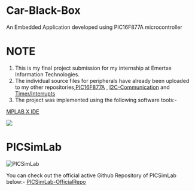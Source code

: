 # Car-Black-Box
An Embedded Application developed using PIC16F877A microcontroller

# NOTE
1. This is my final project submission for my internship at Emertxe Information Technologies.
2. The individual source files for peripherals have already been uploaded to my other repositories,[PIC16F877A](https://github.com/Shreesh-Kulkarni/PIC16F877A-Programming) , [I2C-Communication](https://github.com/Shreesh-Kulkarni/Communication-Protocol) and [Timer/Interrupts](https://github.com/Shreesh-Kulkarni/Timer-Interrupt-Programming)
3. The project was implemented using the following software tools:-




 [MPLAB X IDE](https://www.digikey.in/-/media/Images/Blogs/2018/July/Microchips%20MPLAB%20X%20IDE%20Now%20Features%20Beta%20Support%20for%20AVRs/microchips-mplab-x-ide-now-features-beta-support-for-avrs-img1.jpg)

![](https://www.microchip.com/en-us/tools-resources/develop/mplab-x-ide/_jcr_content/root/responsivegrid/container/container/isolatedimage_copy/image.coreimg.png/1612294657229/mplab-xide-transparent-background.png)


# PICSimLab
![PICSimLab](https://encrypted-tbn0.gstatic.com/images?q=tbn:ANd9GcRuX-0DBObF1KCpwrekqpb4nrXY-TybuuSyXQ&usqp=CAU)



You can check out the official active Github Repository of PICSimLab below:-
   [PICSimLab-OfficialRepo](https://github.com/lcgamboa/picsimlab)
    
